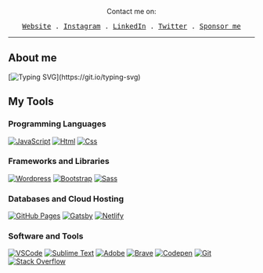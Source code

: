 <p align="center">
    Contact me on:
  </p>
<p align="center">
  <samp>
    <a href="https://juliodeveloper.com/">Website</a> .
    <a href="https://www.instagram.com/juliodeveloper/">Instagram</a> .
    <a href="https://www.linkedin.com/in/juliodeveloper/">LinkedIn</a> .
    <a href="https://twitter.com/jhrdeveloper">Twitter</a> .
    <a href="https://www.buymeacoffee.com/juliodeveloper">Sponsor me</a>
  </samp>
</p>

---
## About me
[![Typing SVG](https://readme-typing-svg.demolab.com?font=Raleway&weight=200&duration=2500&pause=1500&color=1F9EB2&width=435&lines=Hi%2C+I%E2%80%99m+Julio+Honorio;I%E2%80%99m+self-taught+programming+student.;I%E2%80%99m+learning+many+programming+languages.)](https://git.io/typing-svg)

## My Tools

### Programming Languages
<p>
  <a href="#"><img alt="JavaScript" src="https://img.shields.io/badge/-JavaScript-f5ec19.svg?logo=javascript&logoColor=black"></a>
  <a href="#"><img alt="Html" src="https://img.shields.io/badge/HTML-orange.svg?logo=html5&logoColor=white"></a>
  <a href="#"><img alt="Css" src="https://img.shields.io/badge/CSS-blue.svg?logo=css3&logoColor=white"></a>
</p>

### Frameworks and Libraries
<p>
  <a href="#"><img alt="Wordpress" src="https://img.shields.io/badge/Wordpress-21759B?logo=wordpress&logoColor=white"></a>
  <a href="#"><img alt="Bootstrap" src="https://img.shields.io/badge/Bootstrap-7952B3.svg?logo=bootstrap&logoColor=white"></a>
  <a href="#"><img alt="Sass" src="https://img.shields.io/badge/-Sass-ff69b4.svg?logo=sass&logoColor=white"></a>
</p>

### Databases and Cloud Hosting
<p>
  <a href="#"><img alt="GitHub Pages" src="https://img.shields.io/badge/GitHub%20Pages-%23327FC7.svg?logo=github&logoColor=white"></a>
  <a href="#"><img alt="Gatsby" src="https://img.shields.io/badge/-Gatsby-blueviolet.svg?logo=gatsby&logoColor=white"></a>
  <a href="#"><img alt="Netlify" src="https://img.shields.io/badge/-Netlify-588b9d.svg?logo=netlify&logoColor=white"></a>
</p>

### Software and Tools
<p>
    <a href="#"><img alt="VSCode" src="https://img.shields.io/badge/VS Code-0078d7.svg?logo=visual-studio-code&logoColor=white"></a>
    <a href="#"><img alt="Sublime Text" src="https://img.shields.io/badge/-Sublime%20Text-302E31?logo=sublime-text&logoColor=white"></a>
    <a href="#"><img alt="Adobe" src="https://img.shields.io/badge/Adobe Family-%23FF0000.svg?logo=adobe&logoColor=white"></a>
    <a href="#"><img alt="Brave" src="https://img.shields.io/badge/-Brave-FB542B?logo=brave&logoColor=white"></a>
    <a href="#"><img alt="Codepen" src="https://img.shields.io/badge/Codepen-000000.svg?logo=codepen&logoColor=white"></a>
    <a href="#"><img alt="Git" src="https://img.shields.io/badge/Git%20-%23F05033.svg?logo=git&logoColor=white"></a>
    <a href="#"><img alt="Stack Overflow" src="https://img.shields.io/badge/-Stack%20Overflow-FE7A16?logo=stack-overflow&logoColor=white"></a>
</p>

<!--
<a href="https://github.com/jhrdeveloper">
  <img align="center" src="https://github-readme-stats.vercel.app/api/top-langs/?username=dev-ahmedhany&layout=compact&theme=dark&langs_count=4" />
</a>
-->

